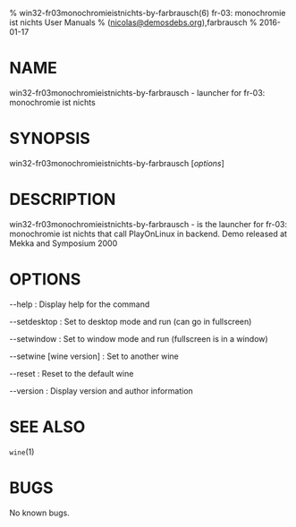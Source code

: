 % win32-fr03monochromieistnichts-by-farbrausch(6) fr-03: monochromie ist nichts User Manuals
%  (nicolas@demosdebs.org),farbrausch
% 2016-01-17

# NAME
win32-fr03monochromieistnichts-by-farbrausch - launcher for fr-03: monochromie ist nichts

# SYNOPSIS
win32-fr03monochromieistnichts-by-farbrausch [*options*]

# DESCRIPTION
win32-fr03monochromieistnichts-by-farbrausch - is the launcher for fr-03: monochromie ist nichts that call PlayOnLinux in backend.
Demo released at Mekka and Symposium 2000

# OPTIONS
\--help
:   Display help for the command

\--setdesktop
:   Set to desktop mode and run (can go in fullscreen)

\--setwindow
:   Set to window mode and run (fullscreen is in a window)

\--setwine [wine version]
:   Set to another wine

\--reset
:   Reset to the default wine

\--version
:   Display version and author information

# SEE ALSO
`wine`(1)

# BUGS
No known bugs.
